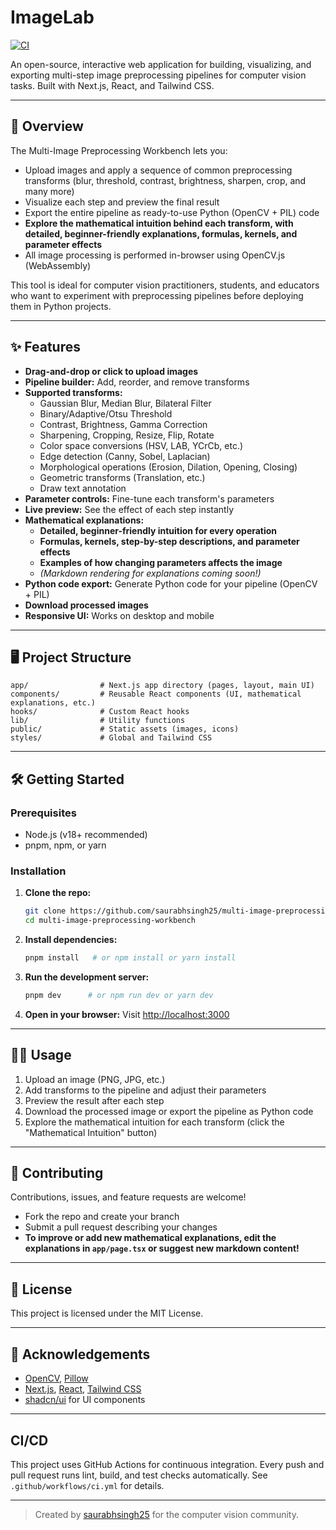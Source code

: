 # ImageLab

[![CI](https://github.com/saurabhsingh25/ImageLab/actions/workflows/ci.yml/badge.svg)](https://github.com/saurabhsingh25/ImageLab/actions/workflows/ci.yml)

An open-source, interactive web application for building, visualizing, and exporting multi-step image preprocessing pipelines for computer vision tasks. Built with Next.js, React, and Tailwind CSS.

---

## 🚀 Overview

The Multi-Image Preprocessing Workbench lets you:
- Upload images and apply a sequence of common preprocessing transforms (blur, threshold, contrast, brightness, sharpen, crop, and many more)
- Visualize each step and preview the final result
- Export the entire pipeline as ready-to-use Python (OpenCV + PIL) code
- **Explore the mathematical intuition behind each transform, with detailed, beginner-friendly explanations, formulas, kernels, and parameter effects**
- All image processing is performed in-browser using OpenCV.js (WebAssembly)

This tool is ideal for computer vision practitioners, students, and educators who want to experiment with preprocessing pipelines before deploying them in Python projects.

---

## ✨ Features

- **Drag-and-drop or click to upload images**
- **Pipeline builder:** Add, reorder, and remove transforms
- **Supported transforms:**
  - Gaussian Blur, Median Blur, Bilateral Filter
  - Binary/Adaptive/Otsu Threshold
  - Contrast, Brightness, Gamma Correction
  - Sharpening, Cropping, Resize, Flip, Rotate
  - Color space conversions (HSV, LAB, YCrCb, etc.)
  - Edge detection (Canny, Sobel, Laplacian)
  - Morphological operations (Erosion, Dilation, Opening, Closing)
  - Geometric transforms (Translation, etc.)
  - Draw text annotation
- **Parameter controls:** Fine-tune each transform's parameters
- **Live preview:** See the effect of each step instantly
- **Mathematical explanations:**
  - **Detailed, beginner-friendly intuition for every operation**
  - **Formulas, kernels, step-by-step descriptions, and parameter effects**
  - **Examples of how changing parameters affects the image**
  - *(Markdown rendering for explanations coming soon!)*
- **Python code export:** Generate Python code for your pipeline (OpenCV + PIL)
- **Download processed images**
- **Responsive UI:** Works on desktop and mobile

---

## 🖥️ Project Structure

```
app/                # Next.js app directory (pages, layout, main UI)
components/         # Reusable React components (UI, mathematical explanations, etc.)
hooks/              # Custom React hooks
lib/                # Utility functions
public/             # Static assets (images, icons)
styles/             # Global and Tailwind CSS
```

---

## 🛠️ Getting Started

### Prerequisites
- Node.js (v18+ recommended)
- pnpm, npm, or yarn

### Installation

1. **Clone the repo:**
   ```bash
   git clone https://github.com/saurabhsingh25/multi-image-preprocessing-workbench.git
   cd multi-image-preprocessing-workbench
   ```
2. **Install dependencies:**
   ```bash
   pnpm install   # or npm install or yarn install
   ```
3. **Run the development server:**
   ```bash
   pnpm dev      # or npm run dev or yarn dev
   ```
4. **Open in your browser:**
   Visit [http://localhost:3000](http://localhost:3000)

---

## 🧑‍💻 Usage

1. Upload an image (PNG, JPG, etc.)
2. Add transforms to the pipeline and adjust their parameters
3. Preview the result after each step
4. Download the processed image or export the pipeline as Python code
5. Explore the mathematical intuition for each transform (click the "Mathematical Intuition" button)

---

## 🤝 Contributing

Contributions, issues, and feature requests are welcome!
- Fork the repo and create your branch
- Submit a pull request describing your changes
- **To improve or add new mathematical explanations, edit the explanations in `app/page.tsx` or suggest new markdown content!**

---

## 📄 License

This project is licensed under the MIT License.

---

## 🙏 Acknowledgements
- [OpenCV](https://opencv.org/), [Pillow](https://python-pillow.org/)
- [Next.js](https://nextjs.org/), [React](https://react.dev/), [Tailwind CSS](https://tailwindcss.com/)
- [shadcn/ui](https://ui.shadcn.com/) for UI components

---

## CI/CD

This project uses GitHub Actions for continuous integration. Every push and pull request runs lint, build, and test checks automatically. See `.github/workflows/ci.yml` for details.

---

> Created by [saurabhsingh25](https://github.com/saurabhsingh25) for the computer vision community. 